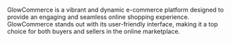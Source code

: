 GlowCommerce is a vibrant and dynamic e-commerce platform designed to provide an engaging and seamless online shopping experience. GlowCommerce stands out with its user-friendly interface, making it a top choice for both buyers and sellers in the online marketplace.

